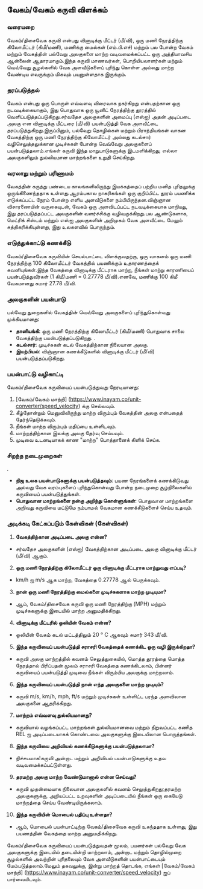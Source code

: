 ## வேகம்/வேகம் கருவி விளக்கம்

### வரையறை
வேகம்/திசைவேக கருவி என்பது வினாடிக்கு மீட்டர் (மீ/வி), ஒரு மணி நேரத்திற்கு கிலோமீட்டர் (கிமீ/மணி), மணிக்கு மைல்கள் (எம்.பி.எச்) மற்றும் பல போன்ற வேகம் மற்றும் வேகத்தின் பல்வேறு அலகுகளை மாற்ற வடிவமைக்கப்பட்ட ஒரு அத்தியாவசிய ஆன்லைன் ஆதாரமாகும்.இந்த கருவி மாணவர்கள், பொறியியலாளர்கள் மற்றும் வெவ்வேறு சூழல்களில் வேக அளவீடுகளைப் புரிந்து கொள்ள அல்லது மாற்ற வேண்டிய எவருக்கும் மிகவும் பயனுள்ளதாக இருக்கும்.

### தரப்படுத்தல்
வேகம் என்பது ஒரு பொருள் எவ்வளவு விரைவாக நகர்கிறது என்பதற்கான ஒரு நடவடிக்கையாகும், இது பொதுவாக ஒரு யூனிட் நேரத்திற்கு தூரத்தில் வெளிப்படுத்தப்படுகிறது.சர்வதேச அலகுகளின் அமைப்பு (எஸ்ஐ) அதன் அடிப்படை அலகு என வினாடிக்கு மீட்டரை (மீ/வி) பயன்படுத்தி வேக அளவீட்டை தரப்படுத்துகிறது.இருப்பினும், பல்வேறு தொழில்கள் மற்றும் பிராந்தியங்கள் வாகன வேகத்திற்கு ஒரு மணி நேரத்திற்கு கிலோமீட்டர் அல்லது கடல்சார் வழிசெலுத்தலுக்கான முடிச்சுகள் போன்ற வெவ்வேறு அலகுகளைப் பயன்படுத்தலாம்.எங்கள் கருவி இந்த மாறுபாடுகளுக்கு இடமளிக்கிறது, எல்லா அலகுகளிலும் துல்லியமான மாற்றங்களை உறுதி செய்கிறது.

### வரலாறு மற்றும் பரிணாமம்
வேகத்தின் கருத்து பண்டைய காலங்களிலிருந்து இயக்கத்தைப் பற்றிய மனித புரிதலுக்கு ஒருங்கிணைந்ததாக உள்ளது.ஆரம்பகால நாகரிகங்கள் ஒரு குறிப்பிட்ட தூரம் பயணிக்க எடுக்கப்பட்ட நேரம் போன்ற எளிய அளவீடுகளை நம்பியிருந்தன.விஞ்ஞான விசாரணையின் வருகையுடன், வேகம் ஒரு அளவிடப்பட்ட நடவடிக்கையாக மாறியது, இது தரப்படுத்தப்பட்ட அலகுகளின் வளர்ச்சிக்கு வழிவகுக்கிறது.பல ஆண்டுகளாக, மெட்ரிக் சிஸ்டம் மற்றும் எஸ்ஐ அலகுகளின் அறிமுகம் வேக அளவீட்டை மேலும் சுத்திகரிக்கியுள்ளது, இது உலகளவில் பொருந்தும்.

### எடுத்துக்காட்டு கணக்கீடு
வேகம்/திசைவேக கருவியின் செயல்பாட்டை விளக்குவதற்கு, ஒரு வாகனம் ஒரு மணி நேரத்திற்கு 100 கிலோமீட்டர் வேகத்தில் பயணிக்கும் உதாரணத்தைக் கவனியுங்கள்.இந்த வேகத்தை வினாடிக்கு மீட்டராக மாற்ற, நீங்கள் மாற்று காரணியைப் பயன்படுத்துவீர்கள் (1 கிமீ/மணி = 0.27778 மீ/வி).எனவே, மணிக்கு 100 கிமீ வேகமானது சுமார் 27.78 மீ/வி.

### அலகுகளின் பயன்பாடு
பல்வேறு துறைகளில் வேகத்தின் வெவ்வேறு அலகுகளைப் புரிந்துகொள்வது முக்கியமானது:
- **தானியங்கி**: ஒரு மணி நேரத்திற்கு கிலோமீட்டர் (கிமீ/மணி) பொதுவாக சாலை வேகத்திற்கு பயன்படுத்தப்படுகிறது.
.
- **கடல்சார்**: முடிச்சுகள் கடல் வேகத்திற்கான நிலையான அலகு.
- **இயற்பியல்**: விஞ்ஞான கணக்கீடுகளில் வினாடிக்கு மீட்டர் (மீ/வி) பயன்படுத்தப்படுகிறது.

### பயன்பாட்டு வழிகாட்டி
வேகம்/திசைவேக கருவியைப் பயன்படுத்துவது நேரடியானது:
1. [வேகம்/வேகம் மாற்றி] (https://www.inayam.co/unit-converter/speed_velocity) க்கு செல்லவும்.
2. கீழ்தோன்றும் மெனுவிலிருந்து மாற்ற விரும்பும் வேகத்தின் அலகு என்பதைத் தேர்ந்தெடுக்கவும்.
3. நீங்கள் மாற்ற விரும்பும் மதிப்பை உள்ளிடவும்.
4. மாற்றத்திற்கான இலக்கு அலகு தேர்வு செய்யவும்.
5. முடிவை உடனடியாகக் காண "மாற்ற" பொத்தானைக் கிளிக் செய்க.

### சிறந்த நடைமுறைகள்
.
- **நிஜ உலக பயன்பாடுகளுக்கு பயன்படுத்தவும்**: பயண நேரங்களைக் கணக்கிடுவது அல்லது வேக வரம்புகளைப் புரிந்துகொள்வது போன்ற நடைமுறை சூழ்நிலைகளில் கருவியைப் பயன்படுத்துங்கள்.
- **பொதுவான மாற்றங்களை நன்கு அறிந்து கொள்ளுங்கள்**: பொதுவான மாற்றங்களை அறிவது கருவியை மட்டுமே நம்பாமல் வேகமான கணக்கீடுகளைச் செய்ய உதவும்.

### அடிக்கடி கேட்கப்படும் கேள்விகள் (கேள்விகள்)

1. **வேகத்திற்கான அடிப்படை அலகு என்ன?**
- சர்வதேச அலகுகளின் (எஸ்ஐ) வேகத்திற்கான அடிப்படை அலகு வினாடிக்கு மீட்டர் (மீ/வி) ஆகும்.

2. **ஒரு மணி நேரத்திற்கு கிலோமீட்டர் ஒரு வினாடிக்கு மீட்டராக மாற்றுவது எப்படி?**
- km/h ஐ m/s ஆக மாற்ற, வேகத்தை 0.27778 ஆல் பெருக்கவும்.

3. **நான் ஒரு மணி நேரத்திற்கு மைல்களை முடிச்சுகளாக மாற்ற முடியுமா?**
- ஆம், வேகம்/திசைவேக கருவி ஒரு மணி நேரத்திற்கு (MPH) மற்றும் முடிச்சுகளுக்கு இடையில் மாற்ற அனுமதிக்கிறது.

4. **வினாடிக்கு மீட்டரில் ஒலியின் வேகம் என்ன?**
- ஒலியின் வேகம் கடல் மட்டத்திலும் 20 ° C ஆகவும் சுமார் 343 மீ/வி.

5. **இந்த கருவியைப் பயன்படுத்தி சராசரி வேகத்தைக் கணக்கிட ஒரு வழி இருக்கிறதா?**
- கருவி அலகு மாற்றத்தில் கவனம் செலுத்துகையில், மொத்த தூரத்தை மொத்த நேரத்தால் பிரிப்பதன் மூலம் சராசரி வேகத்தை கணக்கிடலாம், பின்னர் கருவியைப் பயன்படுத்தி முடிவை நீங்கள் விரும்பிய அலகுக்கு மாற்றலாம்.

6. **இந்த கருவியைப் பயன்படுத்தி நான் எந்த அலகுகளை மாற்ற முடியும்?**
- கருவி m/s, km/h, mph, ft/s மற்றும் முடிச்சுகள் உள்ளிட்ட பரந்த அளவிலான அலகுகளை ஆதரிக்கிறது.

7. **மாற்றம் எவ்வளவு துல்லியமானது?**
- கருவியால் வழங்கப்பட்ட மாற்றங்கள் துல்லியமானவை மற்றும் நிறுவப்பட்ட கணித REL ஐ அடிப்படையாகக் கொண்டவை அலகுகளுக்கு இடையிலான பொருத்தங்கள்.

8. **இந்த கருவியை அறிவியல் கணக்கீடுகளுக்கு பயன்படுத்தலாமா?**
- நிச்சயமாக!கருவி அன்றாட மற்றும் அறிவியல் பயன்பாடுகளுக்கு உதவ வடிவமைக்கப்பட்டுள்ளது.

9. **தரமற்ற அலகு மாற்ற வேண்டுமானால் என்ன செய்வது?**
- கருவி முதன்மையாக நிலையான அலகுகளில் கவனம் செலுத்துகிறது;தரமற்ற அலகுகளுக்கு, அறியப்பட்ட உறவுகளின் அடிப்படையில் நீங்கள் ஒரு கையேடு மாற்றத்தை செய்ய வேண்டியிருக்கலாம்.

10. **இந்த கருவியின் மொபைல் பதிப்பு உள்ளதா?**
- ஆம், மொபைல் பயன்பாட்டிற்கு வேகம்/திசைவேக கருவி உகந்ததாக உள்ளது, இது பயணத்தின் வேகத்தை மாற்ற அனுமதிக்கிறது.

வேகம்/திசைவேக கருவியைப் பயன்படுத்துவதன் மூலம், பயனர்கள் பல்வேறு வேக அலகுகளுக்கு இடையில் தடையின்றி மாற்றலாம், அன்றாட மற்றும் தொழில்முறை சூழல்களில் அவற்றின் புரிதலையும் வேக அளவீடுகளின் பயன்பாட்டையும் மேம்படுத்தலாம்.மேலும் தகவலுக்கு, இன்று மாற்றத் தொடங்க, எங்கள் [வேகம்/வேகம் மாற்றி] (https://www.inayam.co/unit-converter/speed_velocity) ஐப் பார்வையிடவும்.